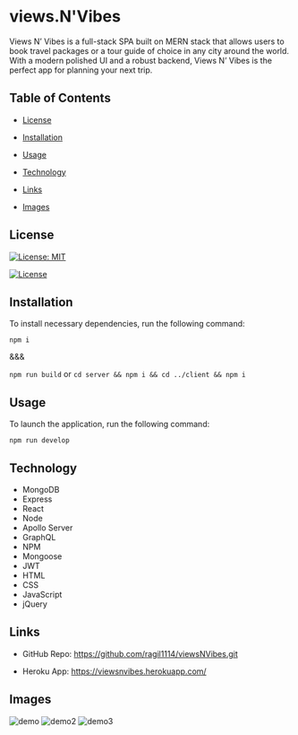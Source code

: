 # views.N'Vibes

Views N’ Vibes is a full-stack SPA built on MERN stack that allows users to book travel packages or a tour guide of choice in any city around the world. With a modern polished UI and a robust backend, Views N’ Vibes is the perfect app for planning your next trip.


## Table of Contents

- [License](#license)

- [Installation](#installation)

- [Usage](#usage)

- [Technology](#technology)

- [Links](#Links)

- [Images](#Images)

## License

[![License: MIT](https://img.shields.io/badge/License-MIT-yellow.svg)](https://opensource.org/licenses/MIT)

[![License](https://img.shields.io/badge/License-Apache_2.0-blue.svg)](https://opensource.org/licenses/Apache-2.0)

## Installation

To install necessary dependencies, run the following command:

``` npm i ```

&&&

``` npm run build ```   or   ``` cd server && npm i && cd ../client && npm i ```

## Usage

To launch the application, run the following command:

``` npm run develop ```

## Technology

- MongoDB
- Express
- React
- Node
- Apollo Server
- GraphQL
- NPM
- Mongoose
- JWT
- HTML
- CSS
- JavaScript
- jQuery

## Links

- GitHub Repo:
https://github.com/ragil1114/viewsNVibes.git

- Heroku App:
https://viewsnvibes.herokuapp.com/

## Images

![demo](https://github.com/ragil1114/viewsNVibes/blob/main/client/public/demo.png)
![demo2](https://github.com/ragil1114/viewsNVibes/blob/main/client/public/demo2.png)
![demo3](https://github.com/ragil1114/viewsNVibes/blob/main/client/public/demo3.png)
